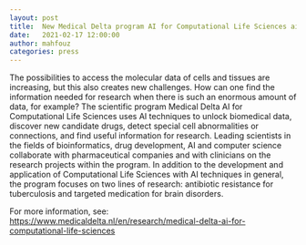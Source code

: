 ```yaml
---
layout: post
title:  New Medical Delta program AI for Computational Life Sciences aims to accelerate drug discovery
date:   2021-02-17 12:00:00
author: mahfouz
categories: press
---
```


The possibilities to access the molecular data of cells and tissues are increasing, but this also creates new challenges. How can one find the information needed for research when there is such an enormous amount of data, for example? The scientific program Medical Delta AI for Computational Life Sciences uses AI techniques to unlock biomedical data, discover new candidate drugs, detect special cell abnormalities or connections, and find useful information for research. Leading scientists in the fields of bioinformatics, drug development, AI and computer science collaborate with pharmaceutical companies and with clinicians on the research projects within the program. In addition to the development and application of Computational Life Sciences with AI techniques in general, the program focuses on two lines of research: antibiotic resistance for tuberculosis and targeted medication for brain disorders.

For more information, see:
https://www.medicaldelta.nl/en/research/medical-delta-ai-for-computational-life-sciences
